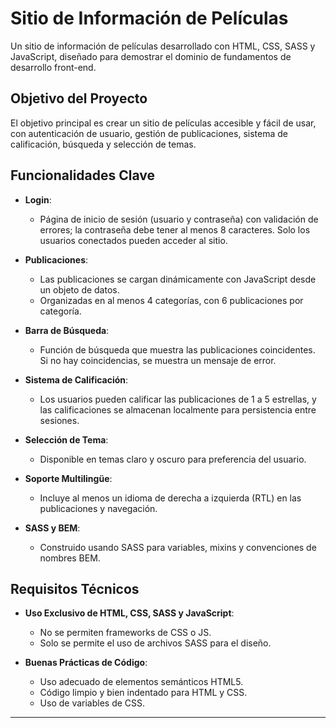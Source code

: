 # Sitio de Información de Películas

Un sitio de información de películas desarrollado con HTML, CSS, SASS y JavaScript, diseñado para demostrar el dominio de fundamentos de desarrollo front-end.

## Objetivo del Proyecto

El objetivo principal es crear un sitio de películas accesible y fácil de usar, con autenticación de usuario, gestión de publicaciones, sistema de calificación, búsqueda y selección de temas.

## Funcionalidades Clave

- **Login**: 
  - Página de inicio de sesión (usuario y contraseña) con validación de errores; la contraseña debe tener al menos 8 caracteres. Solo los usuarios conectados pueden acceder al sitio.
  
- **Publicaciones**:
  - Las publicaciones se cargan dinámicamente con JavaScript desde un objeto de datos.
  - Organizadas en al menos 4 categorías, con 6 publicaciones por categoría.
  
- **Barra de Búsqueda**:
  - Función de búsqueda que muestra las publicaciones coincidentes. Si no hay coincidencias, se muestra un mensaje de error.

- **Sistema de Calificación**:
  - Los usuarios pueden calificar las publicaciones de 1 a 5 estrellas, y las calificaciones se almacenan localmente para persistencia entre sesiones.

- **Selección de Tema**:
  - Disponible en temas claro y oscuro para preferencia del usuario.

- **Soporte Multilingüe**:
  - Incluye al menos un idioma de derecha a izquierda (RTL) en las publicaciones y navegación.

- **SASS y BEM**:
  - Construido usando SASS para variables, mixins y convenciones de nombres BEM.

## Requisitos Técnicos

- **Uso Exclusivo de HTML, CSS, SASS y JavaScript**:
  - No se permiten frameworks de CSS o JS.
  - Solo se permite el uso de archivos SASS para el diseño.

- **Buenas Prácticas de Código**:
  - Uso adecuado de elementos semánticos HTML5.
  - Código limpio y bien indentado para HTML y CSS.
  - Uso de variables de CSS.

---
